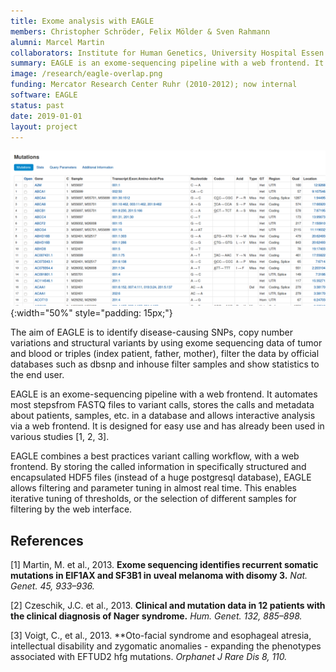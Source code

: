 ```yaml
---
title: Exome analysis with EAGLE
members: Christopher Schröder, Felix Mölder & Sven Rahmann
alumni: Marcel Martin
collaborators: Institute for Human Genetics, University Hospital Essen
summary: EAGLE is an exome-sequencing pipeline with a web frontend. It automates most stepsfrom FASTQ files to variant calls, stores the calls and metadata about patients, samples, etc. in a database and allows interactive analysis via a web frontend.
image: /research/eagle-overlap.png
funding: Mercator Research Center Ruhr (2010-2012); now internal
software: EAGLE
status: past
date: 2019-01-01
layout: project
---
```


![EAGLE results view](/research/eagle-results.png){:width="50%" style="padding: 15px;"}

The aim of EAGLE is to identify disease-causing SNPs, copy number variations and structural variants by using exome sequencing data of tumor and blood or triples (index patient, father, mother), filter the data by official databases such as dbsnp and inhouse filter samples and show statistics to the end user.

EAGLE is an exome-sequencing pipeline with a web frontend.
It automates most stepsfrom FASTQ files to variant calls, stores the calls and metadata about patients, samples, etc. in a database and allows interactive analysis via a web frontend.
It is designed for easy use and has already been used in various studies [1, 2, 3].

EAGLE combines a best practices variant calling workflow, with a web frontend.
By storing the called information in specifically structured and encapsulated HDF5 files (instead of a huge postgresql database), EAGLE allows filtering and parameter tuning in almost real time.
This enables iterative tuning of thresholds, or the selection of different samples for filtering by the web interface.


## References

[1] Martin, M. et al., 2013. 
**Exome sequencing identifies recurrent somatic mutations in EIF1AX and SF3B1 in uveal melanoma with disomy 3.**
*Nat. Genet. 45, 933–936.*
  
[2] Czeschik, J.C. et al., 2013. 
**Clinical and mutation data in 12 patients with the clinical diagnosis of Nager syndrome.**
*Hum. Genet. 132, 885–898.*
  
[3] Voigt, C., et al., 2013. 
**Oto-facial syndrome and esophageal atresia, intellectual disability and zygomatic anomalies - expanding the phenotypes associated with EFTUD2 hfg mutations.
*Orphanet J Rare Dis 8, 110.*
